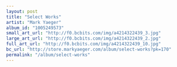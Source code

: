 ```yaml
---
layout: post
title: "Select Works"
artist: "Mark Yaeger"
album_id: "1005249573"
small_art_url: "http://f0.bcbits.com/img/a4214322439_3.jpg"
large_art_url: "http://f0.bcbits.com/img/a4214322439_2.jpg"
full_art_url: "http://f0.bcbits.com/img/a4214322439_10.jpg"
bc_url: "http://store.markyaeger.com/album/select-works?pk=170"
permalink: "/album/select-works"
---
```


